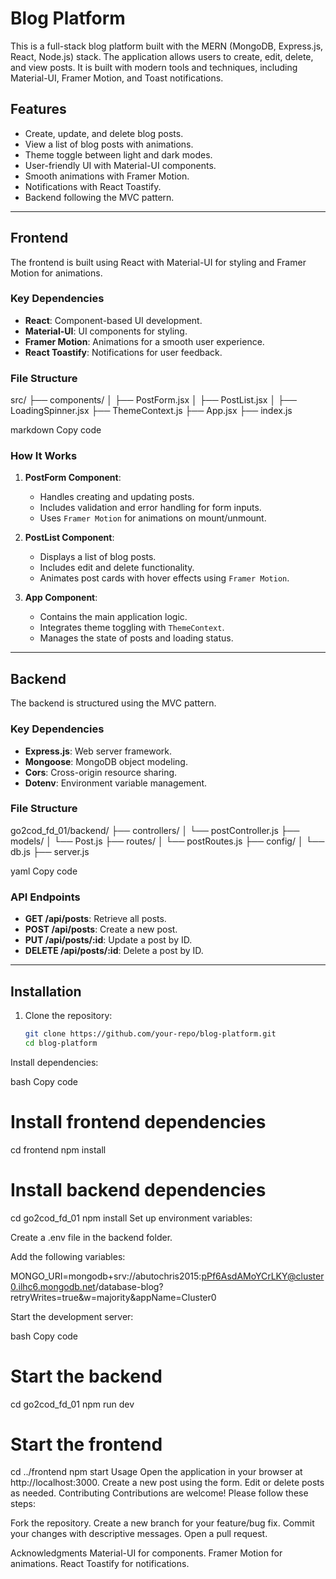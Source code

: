 # Blog Platform

This is a full-stack blog platform built with the MERN (MongoDB, Express.js, React, Node.js) stack. The application allows users to create, edit, delete, and view posts. It is built with modern tools and techniques, including Material-UI, Framer Motion, and Toast notifications.

## Features

- Create, update, and delete blog posts.
- View a list of blog posts with animations.
- Theme toggle between light and dark modes.
- User-friendly UI with Material-UI components.
- Smooth animations with Framer Motion.
- Notifications with React Toastify.
- Backend following the MVC pattern.

---

## Frontend

The frontend is built using React with Material-UI for styling and Framer Motion for animations.

### Key Dependencies

- **React**: Component-based UI development.
- **Material-UI**: UI components for styling.
- **Framer Motion**: Animations for a smooth user experience.
- **React Toastify**: Notifications for user feedback.

### File Structure

src/ ├── components/ │ ├── PostForm.jsx │ ├── PostList.jsx │ ├── LoadingSpinner.jsx ├── ThemeContext.js ├── App.jsx ├── index.js

markdown
Copy code

### How It Works

1. **PostForm Component**:
   - Handles creating and updating posts.
   - Includes validation and error handling for form inputs.
   - Uses `Framer Motion` for animations on mount/unmount.

2. **PostList Component**:
   - Displays a list of blog posts.
   - Includes edit and delete functionality.
   - Animates post cards with hover effects using `Framer Motion`.

3. **App Component**:
   - Contains the main application logic.
   - Integrates theme toggling with `ThemeContext`.
   - Manages the state of posts and loading status.

---

## Backend

The backend is structured using the MVC pattern.

### Key Dependencies

- **Express.js**: Web server framework.
- **Mongoose**: MongoDB object modeling.
- **Cors**: Cross-origin resource sharing.
- **Dotenv**: Environment variable management.

### File Structure

 go2cod_fd_01/backend/ ├── controllers/ │ └── postController.js ├── models/ │ └── Post.js ├── routes/ │ └── postRoutes.js ├── config/ │ └── db.js ├── server.js

yaml
Copy code

### API Endpoints

- **GET /api/posts**: Retrieve all posts.
- **POST /api/posts**: Create a new post.
- **PUT /api/posts/:id**: Update a post by ID.
- **DELETE /api/posts/:id**: Delete a post by ID.

---

## Installation

1. Clone the repository:

   ```bash
   git clone https://github.com/your-repo/blog-platform.git
   cd blog-platform
Install dependencies:

bash
Copy code
# Install frontend dependencies
cd frontend
npm install

# Install backend dependencies
cd go2cod_fd_01
npm install
Set up environment variables:

Create a .env file in the backend folder.

Add the following variables:

MONGO_URI=mongodb+srv://abutochris2015:pPf6AsdAMoYCrLKY@cluster0.ilhc6.mongodb.net/database-blog?retryWrites=true&w=majority&appName=Cluster0

Start the development server:

bash
Copy code
# Start the backend
cd go2cod_fd_01
npm run dev

# Start the frontend
cd ../frontend
npm start
Usage
Open the application in your browser at http://localhost:3000.
Create a new post using the form.
Edit or delete posts as needed.
Contributing
Contributions are welcome! Please follow these steps:

Fork the repository.
Create a new branch for your feature/bug fix.
Commit your changes with descriptive messages.
Open a pull request.


Acknowledgments
Material-UI for components.
Framer Motion for animations.
React Toastify for notifications.
